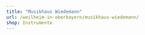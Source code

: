 ```yaml
---
title: "Musikhaus Wiedemann"
url: /weilheim-in-oberbayern/musikhaus-wiedemann/
shop: Instrumente
---
```

